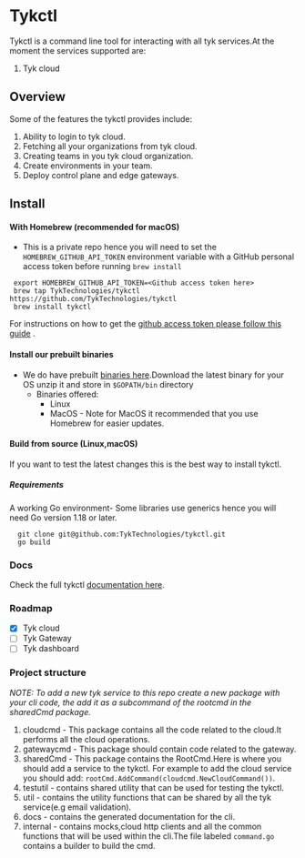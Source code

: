 # Tykctl

Tykctl is a command line tool for interacting with all tyk services.At the moment the services supported are:

1. Tyk cloud

## Overview
Some of the features the tykctl provides include:
1. Ability to login to tyk cloud.
2. Fetching all your organizations from tyk cloud.
3. Creating teams in you tyk cloud organization.
4. Create environments in your team.
5. Deploy control plane and edge gateways.
## Install

 #### With Homebrew (recommended for macOS)

- This is a private repo hence you will need to set the `HOMEBREW_GITHUB_API_TOKEN` environment variable with a GitHub
  personal access token before running `brew install`
 
 ```shell
  export HOMEBREW_GITHUB_API_TOKEN=<Github access token here>
  brew tap TykTechnologies/tykctl https://github.com/TykTechnologies/tykctl
  brew install tykctl 
  ```
For instructions on how to get
the [github access token please follow this guide](https://docs.github.com/en/authentication/keeping-your-account-and-data-secure/creating-a-personal-access-token)
.

#### Install our prebuilt binaries

- We do have prebuilt [ binaries here](https://github.com/TykTechnologies/tykctl/releases).Download the latest binary
  for your OS unzip it and store in `$GOPATH/bin` directory
    - Binaries offered:
        - Linux
        - MacOS - Note for MacOS it recommended that you use Homebrew for easier updates.

#### Build from source (Linux,macOS)

If you want to test the latest changes this is the best way to install tykctl.

##### Requirements

A working Go environment- Some libraries use generics hence you will need Go version 1.18 or later.

   ```
     git clone git@github.com:TykTechnologies/tykctl.git
     go build 
  ```

### Docs

Check the full tykctl [documentation here](./docs/docs.md).

### Roadmap

- [x] Tyk cloud
- [ ] Tyk Gateway
- [ ] Tyk dashboard

### Project structure

*NOTE: To add a new tyk service to this repo create a new package with your cli code, the add it as a subcommand of the rootcmd in the sharedCmd package.*

1. cloudcmd - This package contains all the code related to the cloud.It performs all the cloud operations.
2. gatewaycmd - This package should contain code related to the gateway.
3. sharedCmd - This package contains the RootCmd.Here is where you should add a service to the tykctl. For example to add
   the cloud service you should add:
   `rootCmd.AddCommand(cloudcmd.NewCloudCommand())`.
4. testutil - contains shared utility that can be used for testing the tykctl.
5. util - contains the utility functions that can be shared by all the tyk service(e.g email validation).
6. docs - contains the generated documentation for the cli.
7. internal - contains mocks,cloud http clients and all the common functions that will be used within the cli.The file
   labeled `command.go` contains a builder to build the cmd.
   
 
